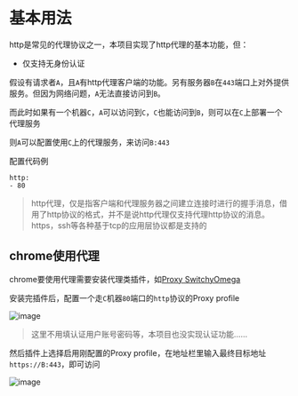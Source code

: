 # 基本用法

http是常见的代理协议之一，本项目实现了http代理的基本功能，但：

* 仅支持无身份认证

假设有请求者`A`，且`A`有http代理客户端的功能。另有服务器`B`在`443`端口上对外提供服务。但因为网络问题，`A`无法直接访问到`B`。

而此时如果有一个机器`C`，`A`可以访问到`C`，`C`也能访问到`B`，则可以在`C`上部署一个代理服务

则`A`可以配置使用`C`上的代理服务，来访问`B:443`

配置代码例

```
http:
- 80
```

> http代理，仅是指客户端和代理服务器之间建立连接时进行的握手消息，借用了http协议的格式，并不是说http代理仅支持代理http协议的消息。https，ssh等各种基于tcp的应用层协议都是支持的

## chrome使用代理

chrome要使用代理需要安装代理类插件，如[Proxy SwitchyOmega](https://chrome.google.com/webstore/detail/proxy-switchyomega/padekgcemlokbadohgkifijomclgjgif?hl=zh)

安装完插件后，配置一个走`C`机器`80`端口的`http`协议的Proxy profile

![image](https://user-images.githubusercontent.com/17873791/172543583-8f580afc-21d6-4dbf-8926-ac62e9297323.png)

> 这里不用填认证用户账号密码等，本项目也没实现认证功能……

然后插件上选择启用刚配置的Proxy profile，在地址栏里输入最终目标地址`https://B:443`，即可访问

![image](https://user-images.githubusercontent.com/17873791/172543788-e41653ff-f621-43fc-8052-ede6374dcdf6.png)
